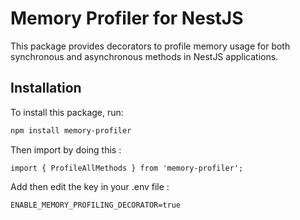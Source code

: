 # Memory Profiler for NestJS

This package provides decorators to profile memory usage for both synchronous and asynchronous methods in NestJS applications.

## Installation

To install this package, run:

```bash
npm install memory-profiler
```

Then import by doing this : 
```JS
import { ProfileAllMethods } from 'memory-profiler';
```

Add then edit the key in your .env file : 
```
ENABLE_MEMORY_PROFILING_DECORATOR=true
```
